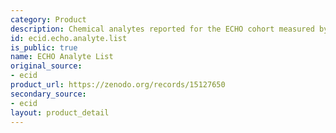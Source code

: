 ```yaml
---
category: Product
description: Chemical analytes reported for the ECHO cohort measured by targeted assays.
id: ecid.echo.analyte.list
is_public: true
name: ECHO Analyte List
original_source:
- ecid
product_url: https://zenodo.org/records/15127650
secondary_source:
- ecid
layout: product_detail
---
```

